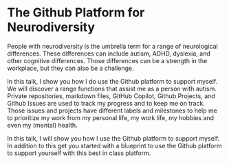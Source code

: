 # The Github Platform for Neurodiversity

People with neurodiversity is the umbrella term for a range of neurological differences. These differences can include autism, ADHD, dyslexia, and other cognitive differences. Those differences can be a strength in the workplace, but they can also be a challenge.

In this talk, I show you how I do use the Github platform to support myself. We will discover a range functions that assist me as a person with autism. Private repositories, markdown files, GitHub Copilot, Github Projects, and Github Issues are used to track my progress and to keep me on track. Those issues and projects have different labels and milestones to help me to prioritize my work from my personal life, my work life, my hobbies and even my (mental) health.

In this talk, I will show you how I use the Github platform to support myself. In addition to this get you started with a blueprint to use the Github platform to support yourself with this best in class platform.


